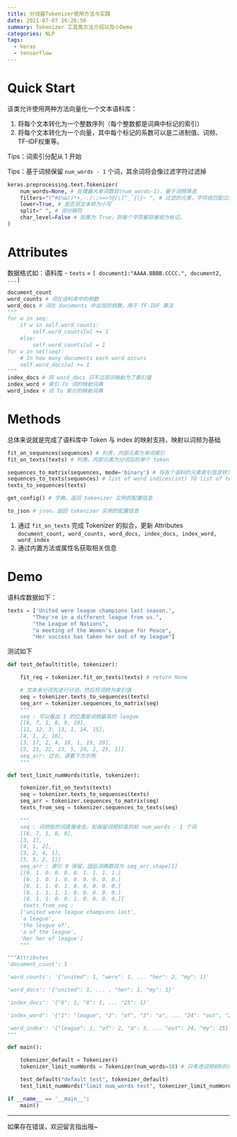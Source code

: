 ```yaml
---
title: 分词器Tokenizer使用方法与实践
date: 2021-07-07 16:26:56
summary: Tokenizer 工具类方法介绍以及小Demo
categories: NLP
tags:
  - keras
  - tensorflow
---
```

# Quick Start

该类允许使用两种方法向量化一个文本语料库：

1. 将每个文本转化为一个整数序列（每个整数都是词典中标记的索引）
2. 将每个文本转化为一个向量，其中每个标记的系数可以是二进制值、词频、TF-IDF权重等。

Tips：词索引分配从 1 开始

Tips：基于词频保留 `num_words - 1` 个词，其余词将会像过滤字符过滤掉

```python
keras.preprocessing.text.Tokenizer(
    num_words=None, # 处理最大单词数目(num_words-1)，基于词频筛选
    filters="!"#$%&()*+,-./:;<=>?@[\]^_`{|}~ ", # 过滤的元素，字符级匹配过滤
    lower=True, # 是否将文本转为小写
    split=" ", # 词分隔符
    char_level=False # 如果为 True，则每个字符都将被视为标记。
)
```

# Attributes

数据格式如：语料库 - `texts` = `[ document1:"AAAA.BBBB.CCCC.", document2, ...]`

```python
document_count
word_counts # 词在语料库中的频数
word_docs # 词在 documents 中出现的频数，用于 TF-IDF 算法
"""
for w in seq:
	if w in self.word_counts:
		self.word_counts[w] += 1
    else:
		self.word_counts[w] = 1
for w in set(seq):
	# In how many documents each word occurs
	self.word_docs[w] += 1
"""
index_docs # 同 word_docs 只不过将词映射为了索引值
index_word # 索引 To 词的映射词典
word_index # 词 To 索引的映射词典
```

# Methods

总体来说就是完成了语料库中 Token 与 index 的映射支持，映射以词频为基础

```python
fit_on_sequences(sequences) # 列表，内部元素为单词索引
fit_on_texts(texts) # 列表，内部元素为分词后的单个 token

sequences_to_matrix(sequences, mode='binary') # 将各个语料的元素索引信息转为 numpy 矩阵 - 通常用于构建数据集
sequences_to_texts(sequences) # list of word indices(int) TO list of tokens(string)
texts_to_sequences(texts)

get_config() # 字典，返回 tokenizer 实例的配置信息

to_json # json，返回 tokenizer 实例的配置信息
```

1. 通过 `fit_on_texts` 完成 Tokenizer 的拟合，更新 Attributes `document_count, word_counts, word_docs, index_docs, index_word, word_index`
2. 通过内置方法或属性名获取相关信息

# Demo

语料库数据如下：

```python
texts = ['United were league champions last season.',
        "They're in a different league from us.",
        "the League of Nations",
        "a meeting of the Women's League for Peace",
        "Her success has taken her out of my league"]
```

测试如下

```python
def test_default(title, tokenizer):

    fit_req = tokenizer.fit_on_texts(texts) # return None

    # 文本未分词先进行分词，然后将词转为索引值
    seq = tokenizer.texts_to_sequences(texts)
    seq_arr = tokenizer.sequences_to_matrix(seq)
    """
    seq : 可以看出 1 的位置是词频最高的 league
    [[6, 7, 1, 8, 9, 10],
    [11, 12, 3, 13, 1, 14, 15],
    [4, 1, 2, 16],
    [3, 17, 2, 4, 18, 1, 19, 20],
    [5, 21, 22, 23, 5, 24, 2, 25, 1]]
    seq_arr: 过长，请看下方示例
	"""

def test_limit_numWords(title, tokenizer):

    tokenizer.fit_on_texts(texts)
    seq = tokenizer.texts_to_sequences(texts)
	seq_arr = tokenizer.sequences_to_matrix(seq)
    texts_from_seq = tokenizer.sequences_to_texts(seq)

    """
    seq : 词频低的词直接舍去，知保留词频较高的前 num_words - 1 个词
	[[6, 7, 1, 8, 9], 
	[3, 1], 
	[4, 1, 2], 
	[3, 2, 4, 1], 
	[5, 5, 2, 1]]
    seq_arr : 索引 0 保留，因此词典数目为 seq_arr.shape[1]
    [[0. 1. 0. 0. 0. 0. 1. 1. 1. 1.]
     [0. 1. 0. 1. 0. 0. 0. 0. 0. 0.]
     [0. 1. 1. 0. 1. 0. 0. 0. 0. 0.]
     [0. 1. 1. 1. 1. 0. 0. 0. 0. 0.]
     [0. 1. 1. 0. 0. 1. 0. 0. 0. 0.]]
     texts_from_seq :
 	['united were league champions last',
 	'a league',
 	'the league of',
 	'a of the league',
 	'her her of league']
    """

"""Attributes
'document_count': 5

'word_counts': '{"united": 1, "were": 1, ... "her": 2, "my": 1}'

'word_docs': '{"united": 1, ... , "her": 1, "my": 1}'

'index_docs': '{"6": 1, "8": 1, ... "25": 1}'

'index_word': '{"1": "league", "2": "of", "3": "a", ... "24": "out", "25": "my"}'

'word_index': '{"league": 1, "of": 2, "a": 3, ... "out": 24, "my": 25}'
"""

def main():

    tokenizer_default = Tokenizer()
    tokenizer_limit_numWords = Tokenizer(num_words=10) # 只考虑词频前9的词

    test_default("default test", tokenizer_default)
    test_limit_numWords("limit num_words test", tokenizer_limit_numWords)

if __name__ == '__main__':
    main()
```

---

如果存在错误，欢迎留言指出哦~

